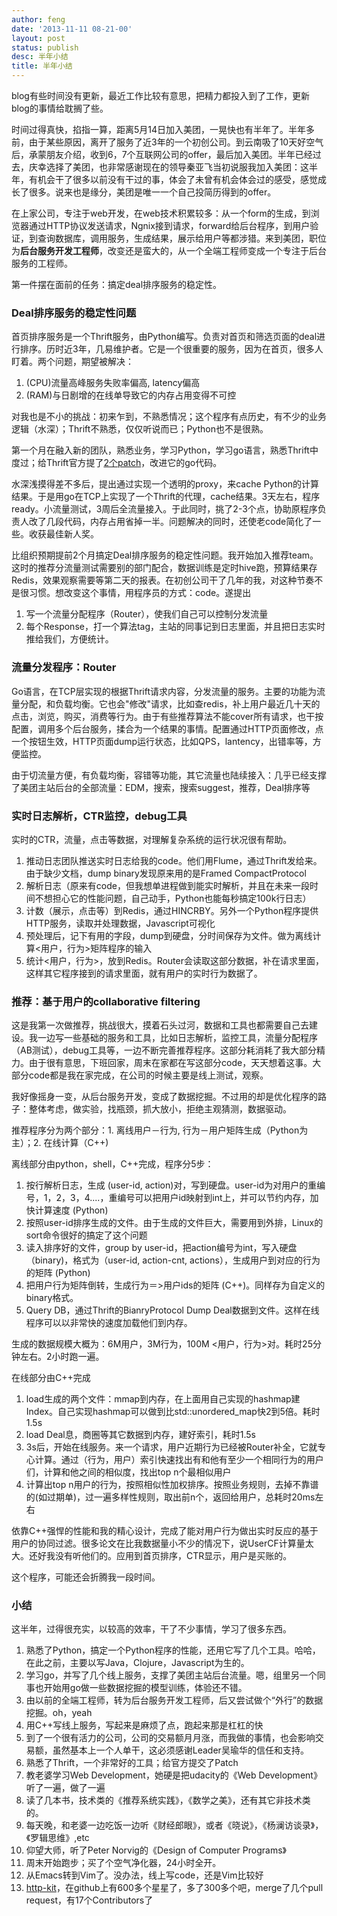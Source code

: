 ```yaml
---
author: feng
date: '2013-11-11 08-21-00'
layout: post
status: publish
desc: 半年小结
title: 半年小结
---
```


blog有些时间没有更新，最近工作比较有意思，把精力都投入到了工作，更新blog的事情给耽搁了些。

时间过得真快，掐指一算，距离5月14日加入美团，一晃快也有半年了。半年多前，由于某些原因，离开了服务了近3年的一个初创公司。到云南吸了10天好空气后，承蒙朋友介绍，收到6，7个互联网公司的offer，最后加入美团。半年已经过去，庆幸选择了美团，也非常感谢现在的领导秦亚飞当初说服我加入美团：这半年，有机会干了很多以前没有干过的事，体会了未曾有机会体会过的感受，感觉成长了很多。说来也是缘分，美团是唯一一个自己投简历得到的offer。

在上家公司，专注于web开发，在web技术积累较多：从一个form的生成，到浏览器通过HTTP协议发送请求，Ngnix接到请求，forward给后台程序，到用户验证，到查询数据库，调用服务，生成结果，展示给用户等都涉猎。来到美团，职位为**后台服务开发工程师**，改变还是蛮大的，从一个全端工程师变成一个专注于后台服务的工程师。

第一件摆在面前的任务：搞定deal排序服务的稳定性。

### Deal排序服务的稳定性问题

首页排序服务是一个Thrift服务，由Python编写。负责对首页和筛选页面的deal进行排序。历时近3年，几易维护者。它是一个很重要的服务，因为在首页，很多人盯着。两个问题，期望被解决：

1. (CPU)流量高峰服务失败率偏高, latency偏高
2. (RAM)与日剧增的在线单导致它的内存占用变得不可控

对我也是不小的挑战：初来乍到，不熟悉情况；这个程序有点历史，有不少的业务逻辑（水深）；Thrift不熟悉，仅仅听说而已；Python也不是很熟。

第一个月在融入新的团队，熟悉业务，学习Python，学习go语言，熟悉Thrift中度过；给Thrift官方提了[2个patch](https://issues.apache.org/jira/browse/THRIFT-2083)，改进它的go代码。

水深浅摸得差不多后，提出通过实现一个透明的proxy，来cache
Python的计算结果。于是用go在TCP上实现了一个Thrift的代理，cache结果。3天左右，程序ready。小流量测试，3周后全流量接入。于此同时，挑了2-3个点，协助原程序负责人改了几段代码，内存占用省掉一半。问题解决的同时，还使老code简化了一些。收获最佳新人奖。

比组织预期提前2个月搞定Deal排序服务的稳定性问题。我开始加入推荐team。这时的推荐分流量测试需要别的部门配合，数据训练是定时hive跑，预算结果存Redis，效果观察需要等第二天的报表。在初创公司干了几年的我，对这种节奏不是很习惯。想改变这个事情，用程序员的方式：code。遂提出

1. 写一个流量分配程序（Router），使我们自己可以控制分发流量
2. 每个Response，打一个算法tag，主站的同事记到日志里面，并且把日志实时推给我们，方便统计。

### 流量分发程序：Router

Go语言，在TCP层实现的根据Thrift请求内容，分发流量的服务。主要的功能为流量分配，和负载均衡。它也会"修改"请求，比如查redis，补上用户最近几十天的点击，浏览，购买，消费等行为。由于有些推荐算法不能cover所有请求，也干按配置，调用多个后台服务，揉合为一个结果的事情。配置通过HTTP页面修改，点一个按钮生效，HTTP页面dump运行状态，比如QPS，lantency，出错率等，方便监控。

由于切流量方便，有负载均衡，容错等功能，其它流量也陆续接入：几乎已经支撑了美团主站后台的全部流量：EDM，搜索，搜索suggest，推荐，Deal排序等

### 实时日志解析，CTR监控，debug工具

实时的CTR，流量，点击等数据，对理解复杂系统的运行状况很有帮助。

1. 推动日志团队推送实时日志给我的code。他们用Flume，通过Thrift发给来。由于缺少文档，dump binary发现原来用的是Framed CompactProtocol
2. 解析日志（原来有code，但我想单进程做到能实时解析，并且在未来一段时间不想担心它的性能问题，自己动手，Python也能每秒搞定100k行日志）
3. 计数（展示，点击等）到Redis，通过HINCRBY。另外一个Python程序提供HTTP服务，读取并处理数据，Javascript可视化
4. 预处理后，记下有用的字段，dump到硬盘，分时间保存为文件。做为离线计算<用户，行为>矩阵程序的输入
5. 统计<用户，行为>，放到Redis。Router会读取这部分数据，补在请求里面，这样其它程序接到的请求里面，就有用户的实时行为数据了。

### 推荐：基于用户的collaborative filtering

这是我第一次做推荐，挑战很大，摸着石头过河，数据和工具也都需要自己去建设。我一边写一些基础的服务和工具，比如日志解析，监控工具，流量分配程序（AB测试），debug工具等，一边不断完善推荐程序。这部分耗消耗了我大部分精力。由于很有意思，下班回家，周末在家都在写这部分code，天天想着这事。大部分code都是我在家完成，在公司的时候主要是线上测试，观察。

我好像摇身一变，从后台服务开发，变成了数据挖掘。不过用的却是优化程序的路子：整体考虑，做实验，找瓶颈，抓大放小，拒绝主观猜测，数据驱动。

推荐程序分为两个部分：1. 离线用户－行为, 行为－用户矩阵生成（Python为主）；2. 在线计算（C++)

离线部分由python，shell，C++完成，程序分5步：

1. 按行解析日志，生成 (user-id,
action)对，写到硬盘。user-id为对用户的重编号，1，2，3，4....，重编号可以把用户id映射到int上，并可以节约内存，加快计算速度
(Python)
2. 按照user-id排序生成的文件。由于生成的文件巨大，需要用到外排，Linux的sort命令很好的搞定了这个问题
3. 读入排序好的文件，group by user-id，把action编号为int，写入硬盘（binary)，格式为（user-id, action-cnt,
actions），生成用户到对应的行为的矩阵 (Python)
4. 把用户行为矩阵倒转，生成行为＝>用户ids的矩阵 (C++)。同样存为自定义的binary格式。
5. Query DB，通过Thrift的BianryProtocol Dump Deal数据到文件。这样在线程序可以以非常快的速度加载他们到内存。

生成的数据规模大概为：6M用户，3M行为，100M <用户，行为>对。耗时25分钟左右。2小时跑一遍。

在线部分由C++完成

1. load生成的两个文件：mmap到内存，在上面用自己实现的hashmap建Index。自己实现hashmap可以做到比std::unordered_map快2到5倍。耗时1.5s
2. load Deal息，商圈等其它数据到内存，建好索引，耗时1.5s
3.  3s后，开始在线服务。来一个请求，用户近期行为已经被Router补全，它就专心计算。通过（行为，用户）索引快速找出有和他有至少一个相同行为的用户们，计算和他之间的相似度，找出top n个最相似用户
4. 计算出top n用户的行为，按照相似性加权排序。按照业务规则，去掉不靠谱的(如过期单)，过一遍多样性规则，取出前n个，返回给用户，总耗时20ms左右

依靠C++强悍的性能和我的精心设计，完成了能对用户行为做出实时反应的基于用户的协同过滤。很多论文在比我数据量小不少的情况下，说UserCF计算量太大。还好我没有听他们的。应用到首页排序，CTR显示，用户是买账的。

这个程序，可能还会折腾我一段时间。

### 小结
这半年，过得很充实，以较高的效率，干了不少事情，学习了很多东西。

1. 熟悉了Python，搞定一个Python程序的性能，还用它写了几个工具。哈哈，在此之前，主要以写Java，Clojure，Javascript为生的。
2. 学习go，并写了几个线上服务，支撑了美团主站后台流量。嗯，组里另一个同事也开始用go做一些数据挖掘的模型训练，体验还不错。
3. 由以前的全端工程师，转为后台服务开发工程师，后又尝试做个“外行”的数据挖掘。oh，yeah
4. 用C++写线上服务，写起来是麻烦了点，跑起来那是杠杠的快
5. 到了一个很有活力的公司，公司的交易额月月涨，而我做的事情，也会影响交易额，虽然基本上一个人单干，这必须感谢Leader吴瑜华的信任和支持。
6. 熟悉了Thrift，一个非常好的工具；给官方提交了Patch
7. 教老婆学习Web Development，她硬是把udacity的《Web Development》听了一遍，做了一遍
8. 读了几本书，技术类的《推荐系统实践》，《数学之美》，还有其它非技术类的。
9. 每天晚，和老婆一边吃饭一边听《财经郎眼》，或者《晓说》，《杨澜访谈录》，《罗辑思维》,etc
9. 仰望大师，听了Peter Norvig的《Design of Computer Programs》
10. 周末开始跑步；买了个空气净化器，24小时全开。
11. 从Emacs转到Vim了。没办法，线上写code，还是Vim比较好
12. [http-kit](https://github.com/http-kit/http-kit)，在github上有600多个星星了，多了300多个吧，merge了几个pull
request，有17个Contributors了
